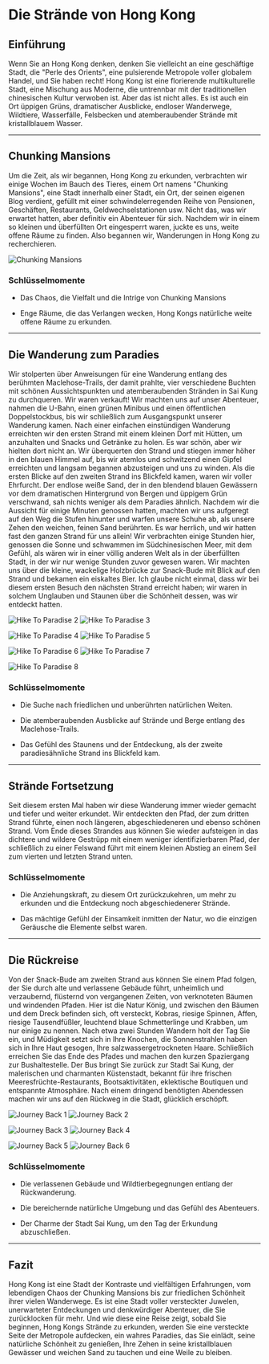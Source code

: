 # Die Strände von Hong Kong

## Einführung

Wenn Sie an Hong Kong denken, denken Sie vielleicht an eine geschäftige Stadt, die "Perle des Orients", eine pulsierende Metropole voller globalem Handel, und Sie haben recht! Hong Kong ist eine florierende multikulturelle Stadt, eine Mischung aus Moderne, die untrennbar mit der traditionellen chinesischen Kultur verwoben ist. Aber das ist nicht alles. Es ist auch ein Ort üppigen Grüns, dramatischer Ausblicke, endloser Wanderwege, Wildtiere, Wasserfälle, Felsbecken und atemberaubender Strände mit kristallblauem Wasser.

---

## Chunking Mansions

Um die Zeit, als wir begannen, Hong Kong zu erkunden, verbrachten wir einige Wochen im Bauch des Tieres, einem Ort namens "Chunking Mansions", eine Stadt innerhalb einer Stadt, ein Ort, der seinen eigenen Blog verdient, gefüllt mit einer schwindelerregenden Reihe von Pensionen, Geschäften, Restaurants, Geldwechselstationen usw. Nicht das, was wir erwartet hatten, aber definitiv ein Abenteuer für sich. Nachdem wir in einem so kleinen und überfüllten Ort eingesperrt waren, juckte es uns, weite offene Räume zu finden. Also begannen wir, Wanderungen in Hong Kong zu recherchieren.

![Chunking Mansions](https://twotrekkers.nyc3.cdn.digitaloceanspaces.com/media/multipart-uploads/HK_chunking_mansions.svg)

### Schlüsselmomente

- Das Chaos, die Vielfalt und die Intrige von Chunking Mansions

- Enge Räume, die das Verlangen wecken, Hong Kongs natürliche weite offene Räume zu erkunden.

---

## Die Wanderung zum Paradies

Wir stolperten über Anweisungen für eine Wanderung entlang des berühmten Maclehose-Trails, der damit prahlte, vier verschiedene Buchten mit schönen Aussichtspunkten und atemberaubenden Stränden in Sai Kung zu durchqueren. Wir waren verkauft! Wir machten uns auf unser Abenteuer, nahmen die U-Bahn, einen grünen Minibus und einen öffentlichen Doppelstockbus, bis wir schließlich zum Ausgangspunkt unserer Wanderung kamen. Nach einer einfachen einstündigen Wanderung erreichten wir den ersten Strand mit einem kleinen Dorf mit Hütten, um anzuhalten und Snacks und Getränke zu holen. Es war schön, aber wir hielten dort nicht an. Wir überquerten den Strand und stiegen immer höher in den blauen Himmel auf, bis wir atemlos und schwitzend einen Gipfel erreichten und langsam begannen abzusteigen und uns zu winden. Als die ersten Blicke auf den zweiten Strand ins Blickfeld kamen, waren wir voller Ehrfurcht. Der endlose weiße Sand, der in den blendend blauen Gewässern vor dem dramatischen Hintergrund von Bergen und üppigem Grün verschwand, sah nichts weniger als dem Paradies ähnlich. Nachdem wir die Aussicht für einige Minuten genossen hatten, machten wir uns aufgeregt auf den Weg die Stufen hinunter und warfen unsere Schuhe ab, als unsere Zehen den weichen, feinen Sand berührten. Es war herrlich, und wir hatten fast den ganzen Strand für uns allein! Wir verbrachten einige Stunden hier, genossen die Sonne und schwammen im Südchinesischen Meer, mit dem Gefühl, als wären wir in einer völlig anderen Welt als in der überfüllten Stadt, in der wir nur wenige Stunden zuvor gewesen waren. Wir machten uns über die kleine, wackelige Holzbrücke zur Snack-Bude mit Blick auf den Strand und bekamen ein eiskaltes Bier. Ich glaube nicht einmal, dass wir bei diesem ersten Besuch den nächsten Strand erreicht haben; wir waren in solchem Unglauben und Staunen über die Schönheit dessen, was wir entdeckt hatten.

![Hike To Paradise 2](https://twotrekkers.nyc3.cdn.digitaloceanspaces.com/media/multipart-uploads/HK_hiketoparadise_2.svg)  ![Hike To Paradise 3](https://twotrekkers.nyc3.cdn.digitaloceanspaces.com/media/multipart-uploads/HK_hiketoparadise_3.svg)

![Hike To Paradise 4](https://twotrekkers.nyc3.cdn.digitaloceanspaces.com/media/multipart-uploads/HK_hiketoparadise_4.svg) ![Hike To Paradise 5](https://twotrekkers.nyc3.cdn.digitaloceanspaces.com/media/multipart-uploads/HK_hiketoparadise_5.svg)

![Hike To Paradise 6](https://twotrekkers.nyc3.cdn.digitaloceanspaces.com/media/multipart-uploads/HK_hiketoparadise_6.svg) ![Hike To Paradise 7](https://twotrekkers.nyc3.cdn.digitaloceanspaces.com/media/multipart-uploads/HK_hiketoparadise_7.svg)

![Hike To Paradise 8](https://twotrekkers.nyc3.cdn.digitaloceanspaces.com/media/multipart-uploads/HK_hiketoparadise_8.svg)

### Schlüsselmomente

- Die Suche nach friedlichen und unberührten natürlichen Weiten.

- Die atemberaubenden Ausblicke auf Strände und Berge entlang des Maclehose-Trails.

- Das Gefühl des Staunens und der Entdeckung, als der zweite paradiesähnliche Strand ins Blickfeld kam.

---

## Strände Fortsetzung

Seit diesem ersten Mal haben wir diese Wanderung immer wieder gemacht und tiefer und weiter erkundet. Wir entdeckten den Pfad, der zum dritten Strand führte, einen noch längeren, abgeschiedeneren und ebenso schönen Strand. Vom Ende dieses Strandes aus können Sie wieder aufsteigen in das dichtere und wildere Gestrüpp mit einem weniger identifizierbaren Pfad, der schließlich zu einer Felswand führt mit einem kleinen Abstieg an einem Seil zum vierten und letzten Strand unten.

### Schlüsselmomente

- Die Anziehungskraft, zu diesem Ort zurückzukehren, um mehr zu erkunden und die Entdeckung noch abgeschiedenerer Strände.

- Das mächtige Gefühl der Einsamkeit inmitten der Natur, wo die einzigen Geräusche die Elemente selbst waren.

---

## Die Rückreise

Von der Snack-Bude am zweiten Strand aus können Sie einem Pfad folgen, der Sie durch alte und verlassene Gebäude führt, unheimlich und verzaubernd, flüsternd von vergangenen Zeiten, von verknoteten Bäumen und windenden Pfaden. Hier ist die Natur König, und zwischen den Bäumen und dem Dreck befinden sich, oft versteckt, Kobras, riesige Spinnen, Affen, riesige Tausendfüßler, leuchtend blaue Schmetterlinge und Krabben, um nur einige zu nennen. Nach etwa zwei Stunden Wandern holt der Tag Sie ein, und Müdigkeit setzt sich in Ihre Knochen, die Sonnenstrahlen haben sich in Ihre Haut gesogen, Ihre salzwassergetrockneten Haare. Schließlich erreichen Sie das Ende des Pfades und machen den kurzen Spaziergang zur Bushaltestelle. Der Bus bringt Sie zurück zur Stadt Sai Kung, der malerischen und charmanten Küstenstadt, bekannt für ihre frischen Meeresfrüchte-Restaurants, Bootsaktivitäten, eklektische Boutiquen und entspannte Atmosphäre. Nach einem dringend benötigten Abendessen machen wir uns auf den Rückweg in die Stadt, glücklich erschöpft.

![Journey Back 1](https://twotrekkers.nyc3.cdn.digitaloceanspaces.com/media/multipart-uploads/HK_journeyback_1.svg)  ![Journey Back 2](https://twotrekkers.nyc3.cdn.digitaloceanspaces.com/media/multipart-uploads/HK_journeyback_2.svg)

![Journey Back 3](https://twotrekkers.nyc3.cdn.digitaloceanspaces.com/media/multipart-uploads/HK_journeyback_3.svg) ![Journey Back 4](https://twotrekkers.nyc3.cdn.digitaloceanspaces.com/media/multipart-uploads/HK_journeyback_4.svg)

![Journey Back 5](https://twotrekkers.nyc3.cdn.digitaloceanspaces.com/media/multipart-uploads/HK_journeyback_5.svg) ![Journey Back 6](https://twotrekkers.nyc3.cdn.digitaloceanspaces.com/media/multipart-uploads/HK_journeyback_6.svg)

### Schlüsselmomente

- Die verlassenen Gebäude und Wildtierbegegnungen entlang der Rückwanderung.

- Die bereichernde natürliche Umgebung und das Gefühl des Abenteuers.

- Der Charme der Stadt Sai Kung, um den Tag der Erkundung abzuschließen.

---

## Fazit

Hong Kong ist eine Stadt der Kontraste und vielfältigen Erfahrungen, vom lebendigen Chaos der Chunking Mansions bis zur friedlichen Schönheit ihrer vielen Wanderwege. Es ist eine Stadt voller versteckter Juwelen, unerwarteter Entdeckungen und denkwürdiger Abenteuer, die Sie zurücklocken für mehr. Und wie diese eine Reise zeigt, sobald Sie beginnen, Hong Kongs Strände zu erkunden, werden Sie eine versteckte Seite der Metropole aufdecken, ein wahres Paradies, das Sie einlädt, seine natürliche Schönheit zu genießen, Ihre Zehen in seine kristallblauen Gewässer und weichen Sand zu tauchen und eine Weile zu bleiben.
